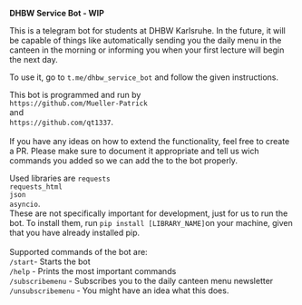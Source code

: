 **DHBW Service Bot - WIP**

This is a telegram bot for students at DHBW Karlsruhe.
In the future, it will be capable of things like automatically sending you the daily menu in the 
canteen in the morning or informing you when your first lecture will begin the next day.

To use it, go to `t.me/dhbw_service_bot` and follow the given instructions.

This bot is programmed and run by <br>
`https://github.com/Mueller-Patrick` <br>
and <br>
`https://github.com/qt1337`.
<br><br>
If you have any ideas on how to extend the functionality, feel free to create
a PR. Please make sure to document it appropriate and tell us wich commands you added
so we can add the to the bot properly.

Used libraries are
`requests`<br>
`requests_html`<br>
`json`<br>
`asyncio`.<br>
These are not specifically important for development, just for us to run the bot.
To install them, run `pip install [LIBRARY_NAME]`on your machine, given that you have already installed pip.
<br><br>
Supported commands of the bot are:<br>
`/start`- Starts the bot <br>
`/help` - Prints the most important commands <br>
`/subscribemenu` - Subscribes you to the daily canteen menu newsletter <br>
`/unsubscribemenu` - You might have an idea what this does.
